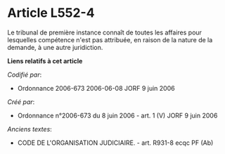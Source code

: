 # Article L552-4

Le tribunal de première instance connaît de toutes les affaires pour lesquelles compétence n'est pas attribuée, en raison de
la nature de la demande, à une autre juridiction.

**Liens relatifs à cet article**

_Codifié par_:

  - Ordonnance 2006-673 2006-06-08 JORF 9 juin 2006

_Créé par_:

  - Ordonnance n°2006-673 du 8 juin 2006 - art. 1 (V) JORF 9 juin 2006

_Anciens textes_:

  - CODE DE L'ORGANISATION JUDICIAIRE. - art. R931-8 ecqc PF (Ab)
